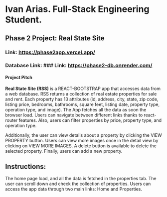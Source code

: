 # Ivan Arias. Full-Stack Engineering Student.

## Phase 2 Project: Real State Site

### Link: https://phase2app.vercel.app/

### Database Link: ### Link: https://phase2-db.onrender.com/

#### Project Pitch

**Real State Site (RSS)** is a REACT-BOOTSTRAP app that accesses data from a web database. RSS returns a collection of real estate properties for sale and rent. Each property has 13 attributes (id, address, city, state, zip code, listing price, bedrooms, bathrooms, square feet, listing date, property type, operation type, and image). The App fetches all the data as soon the browser load. Users can navigate between different links thanks to react-router features. Also, users can filter properties by price, property type, and operation type.

Additionally, the user can view details about a property by clicking the VIEW PROPERTY button. Users can view more images once in the detail view by clicking on VIEW MORE IMAGES. A delete button is available to delete the selected property. Finally, users can add a new property. 

## Instructions:

The home page load, and all the data is fetched in the properties tab. The user can scroll down and check the collection of properties. Users can access the app data through two main links: Home and Properties.



